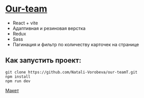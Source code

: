 # [Our-team](https://natali-vorobeva.github.io/our-teamT/)

* React + vite
* Адаптивная и резиновая верстка
* Redux
* Sass
* Пагинация и фильтр по количеству карточек на странице

## Как запустить проект:
```
git clone https://github.com/Natali-Vorobeva/our-teamT.git
npm install
npm run dev
```

[Макет](https://www.figma.com/file/Nw9TJYCeh8Tmi9cX3KxyqO/Тестовое.-Фронтенд?type=design&mode=design&t=X45q56zNzU0ZFgVu-0)